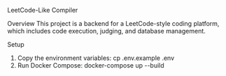 ﻿LeetCode-Like Compiler

Overview
This project is a backend for a LeetCode-style coding platform, which includes code execution, judging, and database management.

Setup
1. Copy the environment variables:
   cp .env.example .env
2. Run Docker Compose:
   docker-compose up --build

